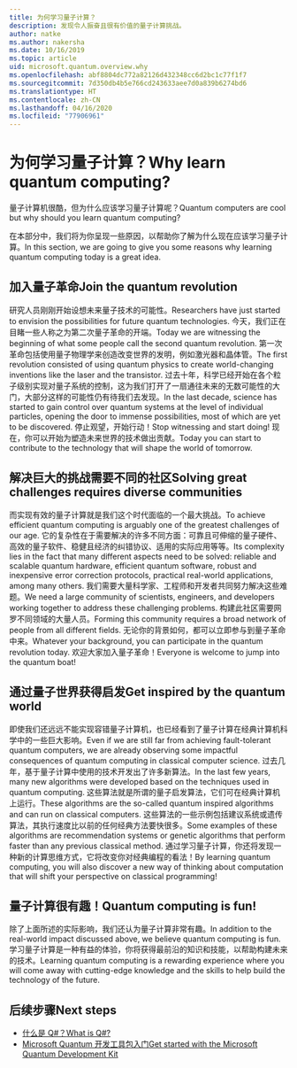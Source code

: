 ```yaml
---
title: 为何学习量子计算？
description: 发现令人振奋且很有价值的量子计算挑战。
author: natke
ms.author: nakersha
ms.date: 10/16/2019
ms.topic: article
uid: microsoft.quantum.overview.why
ms.openlocfilehash: abf8804dc772a82126d432348cc6d2bc1c77f1f7
ms.sourcegitcommit: 7d350db4b5e766cd243633aee7d0a839b6274bd6
ms.translationtype: HT
ms.contentlocale: zh-CN
ms.lasthandoff: 04/16/2020
ms.locfileid: "77906961"
---
```

# <a name="why-learn-quantum-computing"></a><span data-ttu-id="0dbb4-103">为何学习量子计算？</span><span class="sxs-lookup"><span data-stu-id="0dbb4-103">Why learn quantum computing?</span></span>

<span data-ttu-id="0dbb4-104">量子计算机很酷，但为什么应该学习量子计算呢？</span><span class="sxs-lookup"><span data-stu-id="0dbb4-104">Quantum computers are cool but why should you learn quantum computing?</span></span>

<span data-ttu-id="0dbb4-105">在本部分中，我们将为你呈现一些原因，以帮助你了解为什么现在应该学习量子计算。</span><span class="sxs-lookup"><span data-stu-id="0dbb4-105">In this section, we are going to give you some reasons why learning quantum computing today is a great idea.</span></span>

## <a name="join-the-quantum-revolution"></a><span data-ttu-id="0dbb4-106">加入量子革命</span><span class="sxs-lookup"><span data-stu-id="0dbb4-106">Join the quantum revolution</span></span>

<span data-ttu-id="0dbb4-107">研究人员刚刚开始设想未来量子技术的可能性。</span><span class="sxs-lookup"><span data-stu-id="0dbb4-107">Researchers have just started to envision the possibilities for future quantum technologies.</span></span> <span data-ttu-id="0dbb4-108">今天，我们正在目睹一些人称之为第二次量子革命的开端。</span><span class="sxs-lookup"><span data-stu-id="0dbb4-108">Today we are witnessing the beginning of what some people call the second quantum revolution.</span></span> <span data-ttu-id="0dbb4-109">第一次革命包括使用量子物理学来创造改变世界的发明，例如激光器和晶体管。</span><span class="sxs-lookup"><span data-stu-id="0dbb4-109">The first revolution consisted of using quantum physics to create world-changing inventions like the laser and the transistor.</span></span> <span data-ttu-id="0dbb4-110">过去十年，科学已经开始在各个粒子级别实现对量子系统的控制，这为我们打开了一扇通往未来的无数可能性的大门，大部分这样的可能性仍有待我们去发现。</span><span class="sxs-lookup"><span data-stu-id="0dbb4-110">In the last decade, science has started to gain control over quantum systems at the level of individual particles, opening the door to immense possibilities, most of which are yet to be discovered.</span></span> <span data-ttu-id="0dbb4-111">停止观望，开始行动！</span><span class="sxs-lookup"><span data-stu-id="0dbb4-111">Stop witnessing and start doing!</span></span> <span data-ttu-id="0dbb4-112">现在，你可以开始为塑造未来世界的技术做出贡献。</span><span class="sxs-lookup"><span data-stu-id="0dbb4-112">Today you can start to contribute to the technology that will shape the world of tomorrow.</span></span>

## <a name="solving-great-challenges-requires-diverse-communities"></a><span data-ttu-id="0dbb4-113">解决巨大的挑战需要不同的社区</span><span class="sxs-lookup"><span data-stu-id="0dbb4-113">Solving great challenges requires diverse communities</span></span>

<span data-ttu-id="0dbb4-114">而实现有效的量子计算就是我们这个时代面临的一个最大挑战。</span><span class="sxs-lookup"><span data-stu-id="0dbb4-114">To achieve efficient quantum computing is arguably one of the greatest challenges of our age.</span></span> <span data-ttu-id="0dbb4-115">它的复杂性在于需要解决的许多不同方面：可靠且可伸缩的量子硬件、高效的量子软件、稳健且经济的纠错协议、适用的实际应用等等。</span><span class="sxs-lookup"><span data-stu-id="0dbb4-115">Its complexity lies in the fact that many different aspects need to be solved: reliable and scalable quantum hardware, efficient quantum software, robust and inexpensive error correction protocols, practical real-world applications, among many others.</span></span> <span data-ttu-id="0dbb4-116">我们需要大量科学家、工程师和开发者共同努力解决这些难题。</span><span class="sxs-lookup"><span data-stu-id="0dbb4-116">We need a large community of scientists, engineers, and developers working together to address these challenging problems.</span></span> <span data-ttu-id="0dbb4-117">构建此社区需要网罗不同领域的大量人员。</span><span class="sxs-lookup"><span data-stu-id="0dbb4-117">Forming this community requires a broad network of people from all different fields.</span></span> <span data-ttu-id="0dbb4-118">无论你的背景如何，都可以立即参与到量子革命中来。</span><span class="sxs-lookup"><span data-stu-id="0dbb4-118">Whatever your background, you can participate in the quantum revolution today.</span></span> <span data-ttu-id="0dbb4-119">欢迎大家加入量子革命！</span><span class="sxs-lookup"><span data-stu-id="0dbb4-119">Everyone is welcome to jump into the quantum boat!</span></span>

## <a name="get-inspired-by-the-quantum-world"></a><span data-ttu-id="0dbb4-120">通过量子世界获得启发</span><span class="sxs-lookup"><span data-stu-id="0dbb4-120">Get inspired by the quantum world</span></span>

<span data-ttu-id="0dbb4-121">即使我们还远远不能实现容错量子计算机，也已经看到了量子计算在经典计算机科学中的一些巨大影响。</span><span class="sxs-lookup"><span data-stu-id="0dbb4-121">Even if we are still far from achieving fault-tolerant quantum computers, we are already observing some impactful consequences of quantum computing in classical computer science.</span></span> <span data-ttu-id="0dbb4-122">过去几年，基于量子计算中使用的技术开发出了许多新算法。</span><span class="sxs-lookup"><span data-stu-id="0dbb4-122">In the last few years, many new algorithms were developed based on the techniques used in quantum computing.</span></span> <span data-ttu-id="0dbb4-123">这些算法就是所谓的量子启发算法，它们可在经典计算机上运行。</span><span class="sxs-lookup"><span data-stu-id="0dbb4-123">These algorithms are the so-called quantum inspired algorithms and can run on classical computers.</span></span> <span data-ttu-id="0dbb4-124">这些算法的一些示例包括建议系统或遗传算法，其执行速度比以前的任何经典方法要快很多。</span><span class="sxs-lookup"><span data-stu-id="0dbb4-124">Some examples of these algorithms are recommendation systems or genetic algorithms that perform faster than any previous classical method.</span></span> <span data-ttu-id="0dbb4-125">通过学习量子计算，你还将发现一种新的计算思维方式，它将改变你对经典编程的看法！</span><span class="sxs-lookup"><span data-stu-id="0dbb4-125">By learning quantum computing, you will also discover a new way of thinking about computation that will shift your perspective on classical programming!</span></span>

## <a name="quantum-computing-is-fun"></a><span data-ttu-id="0dbb4-126">量子计算很有趣！</span><span class="sxs-lookup"><span data-stu-id="0dbb4-126">Quantum computing is fun!</span></span>

<span data-ttu-id="0dbb4-127">除了上面所述的实际影响，我们还认为量子计算非常有趣。</span><span class="sxs-lookup"><span data-stu-id="0dbb4-127">In addition to the real-world impact discussed above, we believe quantum computing is fun.</span></span> <span data-ttu-id="0dbb4-128">学习量子计算是一种有益的体验，你将获得最前沿的知识和技能，以帮助构建未来的技术。</span><span class="sxs-lookup"><span data-stu-id="0dbb4-128">Learning quantum computing is a rewarding experience where you will come away with cutting-edge knowledge and the skills to help build the technology of the future.</span></span>

## <a name="next-steps"></a><span data-ttu-id="0dbb4-129">后续步骤</span><span class="sxs-lookup"><span data-stu-id="0dbb4-129">Next steps</span></span>

* [<span data-ttu-id="0dbb4-130">什么是 Q#？</span><span class="sxs-lookup"><span data-stu-id="0dbb4-130">What is Q#?</span></span>](xref:microsoft.quantum.overview.qsharp)
* [<span data-ttu-id="0dbb4-131">Microsoft Quantum 开发工具包入门</span><span class="sxs-lookup"><span data-stu-id="0dbb4-131">Get started with the Microsoft Quantum Development Kit</span></span>](xref:microsoft.quantum.welcome)
